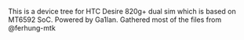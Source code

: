This is a device tree for HTC Desire 820g+ dual sim which is based on MT6592 SoC. Powered by Ga1lan.
Gathered most of the files from @ferhung-mtk
